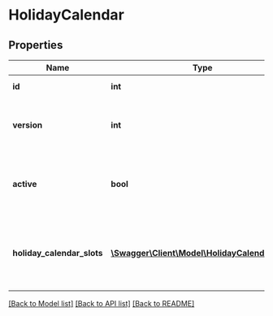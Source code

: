 # HolidayCalendar

## Properties
Name | Type | Description | Notes
------------ | ------------- | ------------- | -------------
**id** | **int** | Unique identifier | 
**version** | **int** | Current version number of the holiday calendar | 
**active** | **bool** | Is the holiday calendar currently active or not | 
**holiday_calendar_slots** | [**\Swagger\Client\Model\HolidayCalendarSlot[]**](HolidayCalendarSlot.md) | List of holiday calendar slots defining the time of the holidays | [optional] 

[[Back to Model list]](../README.md#documentation-for-models) [[Back to API list]](../README.md#documentation-for-api-endpoints) [[Back to README]](../README.md)


